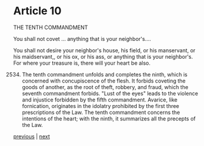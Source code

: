 # Article 10

THE TENTH COMMANDMENT

You shall not covet ... anything that is your neighbor's....

You shall not desire your neighbor's house, his field, or his manservant, or his maidservant,, or his ox, or his ass, or anything that is your neighbor's. For where your treasure is, there will your heart be also.

2534. The tenth commandment unfolds and completes the ninth, which is concerned with concupiscence of the flesh. It forbids coveting the goods of another, as the root of theft, robbery, and fraud, which the seventh commandment forbids. "Lust of the eyes" leads to the violence and injustice forbidden by the fifth commandment. Avarice, like fornication, originates in the idolatry prohibited by the first three prescriptions of the Law. The tenth commandment concerns the intentions of the heart; with the ninth, it summarizes all the precepts of the Law.

[previous](https://github.com/Tenari/non-fiction/blob/master/catechism/__P8S.md) | [next](https://github.com/Tenari/non-fiction/blob/master/catechism/__P8U.md)